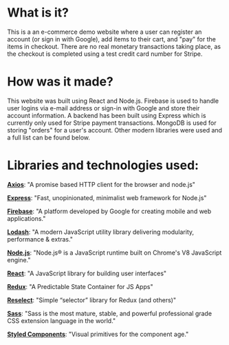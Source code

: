 # What is it?
This is a an e-commerce demo website where a user can register an account (or sign in with Google), add items to their cart, and "pay" for the items in checkout. There are no real monetary transactions taking place, as the checkout is completed using a test credit card number for Stripe.

# How was it made?
This website was built using React and Node.js. Firebase is used to handle user logins via e-mail address or sign-in with Google and store their account information. A backend has been built using Express which is currently only used for Stripe payment transactions. MongoDB is used for storing "orders" for a user's account. Other modern libraries were used and a full list can be found below.

# Libraries and technologies used:
**[Axios](https://axios-http.com/)**: "A promise based HTTP client for the browser and node.js"

**[Express](https://expressjs.com/)**: "Fast, unopinionated, minimalist web framework for Node.js"

**[Firebase](https://firebase.google.com/)**: "A platform developed by Google for creating mobile and web applications."

**[Lodash](https://lodash.com/)**: "A modern JavaScript utility library delivering modularity, performance & extras."

**[Node.js](https://nodejs.org/en/)**: "Node.js® is a JavaScript runtime built on Chrome's V8 JavaScript engine."

**[React](https://reactjs.org/)**: "A JavaScript library for building user interfaces"

**[Redux](https://redux.js.org/)**: "A Predictable State Container for JS Apps"

**[Reselect](https://github.com/reduxjs/reselect)**: "Simple “selector” library for Redux (and others)"

**[Sass](https://sass-lang.com/)**: "Sass is the most mature, stable, and powerful professional grade CSS extension language in the world."

**[Styled Components](https://styled-components.com/)**: "Visual primitives for the component age."
